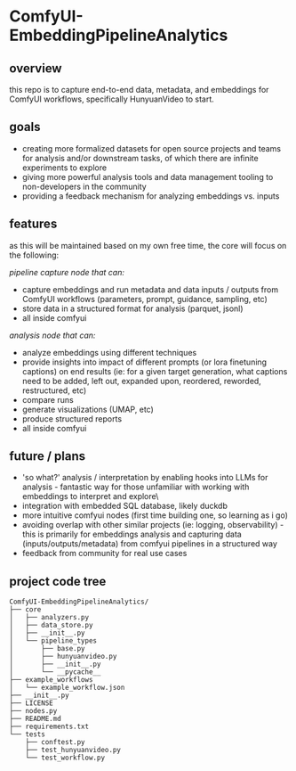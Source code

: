 # ComfyUI-EmbeddingPipelineAnalytics

## overview

this repo is to capture end-to-end data, metadata, and embeddings for ComfyUI workflows, specifically HunyuanVideo to start.

## goals

- creating more formalized datasets for open source projects and teams for analysis and/or downstream tasks, of which there are infinite experiments to explore
- giving more powerful analysis tools and data management tooling to non-developers in the community
- providing a feedback mechanism for analyzing embeddings vs. inputs

## features

as this will be maintained based on my own free time, the core will focus on the following:

*pipeline capture node that can:*

- capture embeddings and run metadata and data inputs / outputs from ComfyUI workflows (parameters, prompt, guidance, sampling, etc)
- store data in a structured format for analysis (parquet, jsonl)
- all inside comfyui

*analysis node that can:*

- analyze embeddings using different techniques
- provide insights into impact of different prompts (or lora finetuning captions) on end results (ie: for a given target generation, what captions need to be added, left out, expanded upon, reordered, reworded, restructured, etc)
- compare runs
- generate visualizations (UMAP, etc)
- produce structured reports
- all inside comfyui

## future / plans

- 'so what?' analysis / interpretation by enabling hooks into LLMs for analysis - fantastic way for those unfamiliar with working with embeddings to interpret and explore\
- integration with embedded SQL database, likely duckdb
- more intuitive comfyui nodes (first time building one, so learning as i go)
- avoiding overlap with other similar projects (ie: logging, observability) - this is primarily for embeddings analysis and capturing data (inputs/outputs/metadata) from comfyui pipelines in a structured way
- feedback from community for real use cases

## project code tree

```
ComfyUI-EmbeddingPipelineAnalytics/
├── core
│   ├── analyzers.py
│   ├── data_store.py
│   ├── __init__.py
│   └── pipeline_types
│       ├── base.py
│       ├── hunyuanvideo.py
│       ├── __init__.py
│       └── __pycache__
├── example_workflows
│   └── example_workflow.json
├── __init__.py
├── LICENSE
├── nodes.py
├── README.md
├── requirements.txt
└── tests
    ├── conftest.py
    ├── test_hunyuanvideo.py
    └── test_workflow.py
```
